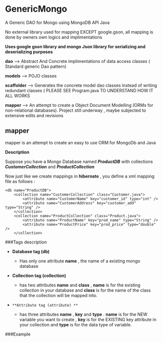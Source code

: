 # GenericMongo
A Generic DAO for Mongo using MongoDB API Java

No external library used for mapping EXCEPT google.gson, all mapping is done by owners own logics and implimentations

**Uses google gson library and mongo Json library for serializing and deserializing purposes**

**dao** --> Abstract And Concrete implimentations of data access classes ( Standard generic Dao pattern)

**models** --> POJO classes

**scaffolder** --> Generates the concrete model dao classes instead of writing redundant classes ( PLEASE SEE Program.java TO UNDERSTAND HOW IT ALL WORKS  

**mapper**  --> An attempt to create a Object Document Modelling (ORMs for non-relational databases). Project still underway , maybe subjected to extensive edits and revisions




## mapper ##

mapper is an attempt to create an easy to use ORM for MongoDb and Java

**Description**

Suppose you have a Mongo Database named ***ProductDB*** with collections ***CustomerCollection*** and ***ProductCollection***

Now just like we create mappings in **hibernate** , you define a xml mapping file as follows :

    <db name="ProductDB">
		<collection name="CustomerCollection" class="Customer.java">
			<attribute name="CustomerName" key="customer_id" type="int" />
			<attribute name="CustomerAddress" key="customer_add" type="String" />
		</collection>
		<collection name="ProductCollection" class="Product.java">
			<attribute name="ProductName" key="prod_name" type="String" />
			<attribute name="ProductPrice" key="prod_price" type="double" />
		</collection>
</db>
	
	
###Tags description

 - **Database tag (db)**
	 - Has only one attribute **name** , the name of a existing mongo database

 - **Collection tag (collection)**
	 -  has two attributes **name** and **class** , **name** is for the existing collection in your database and **class** is for the name of the class that the collection will be mapped into.
 
 
 -     **Attribute tag (attribute) ** 
	 - has three attributes **name** , **key** and
   **type** . **name** is for the NEW variable you want to create , **key** is for the EXISTING key attribute in your collection and **type** is for the data type of variable.

###Example
 





